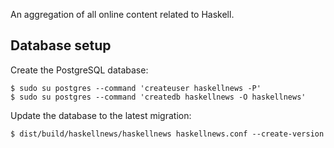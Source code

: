 An aggregation of all online content related to Haskell.

## Database setup

Create the PostgreSQL database:

    $ sudo su postgres --command 'createuser haskellnews -P'
    $ sudo su postgres --command 'createdb haskellnews -O haskellnews'

Update the database to the latest migration:

    $ dist/build/haskellnews/haskellnews haskellnews.conf --create-version
